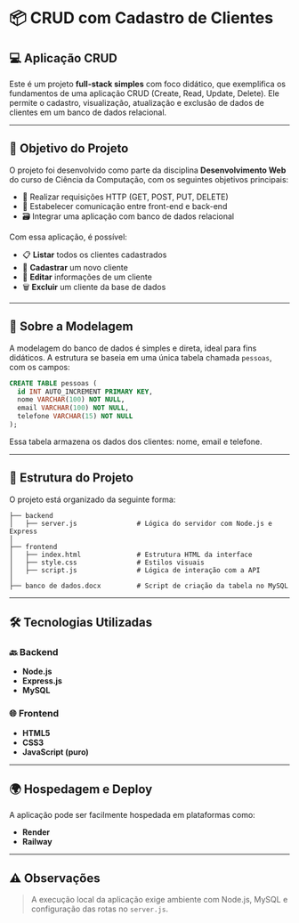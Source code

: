 # 📦 CRUD com Cadastro de Clientes

## 💻 Aplicação CRUD

Este é um projeto **full-stack simples** com foco didático, que exemplifica os fundamentos de uma aplicação CRUD (Create, Read, Update, Delete). Ele permite o cadastro, visualização, atualização e exclusão de dados de clientes em um banco de dados relacional.

---

## 🎯 Objetivo do Projeto

O projeto foi desenvolvido como parte da disciplina **Desenvolvimento Web** do curso de Ciência da Computação, com os seguintes objetivos principais:

- 🔁 Realizar requisições HTTP (GET, POST, PUT, DELETE)  
- 🔗 Estabelecer comunicação entre front-end e back-end  
- 🗃️ Integrar uma aplicação com banco de dados relacional  

Com essa aplicação, é possível:

- 📋 **Listar** todos os clientes cadastrados  
- 📌 **Cadastrar** um novo cliente  
- 📝 **Editar** informações de um cliente  
- 🗑️ **Excluir** um cliente da base de dados  

---

## 🧠 Sobre a Modelagem

A modelagem do banco de dados é simples e direta, ideal para fins didáticos. A estrutura se baseia em uma única tabela chamada `pessoas`, com os campos:

```sql
CREATE TABLE pessoas (
  id INT AUTO_INCREMENT PRIMARY KEY,
  nome VARCHAR(100) NOT NULL,
  email VARCHAR(100) NOT NULL,
  telefone VARCHAR(15) NOT NULL
);
```

Essa tabela armazena os dados dos clientes: nome, email e telefone.

---

## 📂 Estrutura do Projeto

O projeto está organizado da seguinte forma:

```
├── backend
│   ├── server.js               # Lógica do servidor com Node.js e Express
│
├── frontend
│   ├── index.html              # Estrutura HTML da interface
│   ├── style.css               # Estilos visuais
│   ├── script.js               # Lógica de interação com a API
│
├── banco de dados.docx         # Script de criação da tabela no MySQL
```

---

## 🛠 Tecnologias Utilizadas

### 🔙 Backend

- **Node.js**  
- **Express.js**  
- **MySQL**

### 🌐 Frontend

- **HTML5**  
- **CSS3**  
- **JavaScript (puro)**

---

## 🌍 Hospedagem e Deploy

A aplicação pode ser facilmente hospedada em plataformas como:

- **Render**
- **Railway**

---

## ⚠️ Observações

> A execução local da aplicação exige ambiente com Node.js, MySQL e configuração das rotas no `server.js`.
